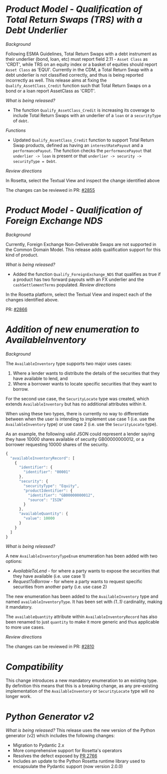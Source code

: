 # _Product Model - Qualification of Total Return Swaps (TRS) with a Debt Underlier_

_Background_

Following ESMA Guidelines, Total Return Swaps with a debt instrument as their underlier (bond, loan, etc) must report field 2.11 - `Asset Class` as 'CRDT', while TRS on an equity index or a basket of equities should report `Asset Class` as 'EQUI'. Currently in the CDM, a Total Return Swap with a debt underlier is not classified correctly, and thus is being reported incorrectly as well. This release aims at fixing the `Qualify_AssetClass_Credit` function such that Total Return Swaps on a bond or a loan report AssetClass as 'CRDT'.

_What is being released?_

- The function `Qualify_AssetClass_Credit` is increasing its coverage to include Total Return Swaps with an underlier of a `loan` or a `securityType` of `debt`.

_Functions_

- Updated `Qualify_AssetClass_Credit` function to support Total Return Swap products, defined as having an `interestRatePayout` and a `performancePayout`. The function checks the `performancePayout` that `underlier -> loan` is present or that `underlier -> security -> securityType = Debt`.

_Review directions_

In Rosetta, select the Textual View and inspect the change identified above

The changes can be reviewed in PR: [#2855](https://github.com/finos/common-domain-model/pull/2855)

# _Product Model - Qualification of Foreign Exchange NDS_

_Background_

Currently, Foreign Exchange Non-Deliverable Swaps are not supported in the Common Domain Model. This release adds qualification support for this kind of product.

_What is being released?_

- Added the function `Qualify_ForeignExchange_NDS` that qualifies as true if a product has two forward payouts with an FX underlier and the `cashSettlementTerms` populated.
_Review directions_

In the Rosetta platform, select the Textual View and inspect each of the changes identified above.

PR: [#2866](https://github.com/finos/common-domain-model/pull/2866)

# _Addition of new enumeration to AvailableInventory_

_Background_

The ```AvailableInventory``` type supports two major uses cases: 

1. Where a lender wants to distribute the details of the securities that they have available to lend, and 
2. Where a borrower wants to locate specific securities that they want to borrow. 

For the second use case, the ```SecurityLocate``` type was created, which extends ```AvailableInventory``` but has no additional attributes within it.

When using these two types, there is currently no way to differentiate between when the user is intending to implement use case 1 (i.e. use the ```AvailableInventory``` type) or use case 2 (i.e. use the ```SecurityLocate``` type).

As an example, the following valid JSON could represent a lender saying they have 10000 shares available of security GB00000000012, or a borrower requesting 10000 shares of the security.

```javascript
{
  "availableInventoryRecord": [
    {
      "identifier": {
        "identifier": "00001"
      },
      "security": {
        "securityType": "Equity",
        "productIdentifier": {
          "identifier": "GB00000000012",
          "source": "ISIN"
        }
      },
      "availableQuantity": {
        "value": 10000
      }
    }
  ]
}
``` 

_What is being released?_

A new ```AvailableInventoryTypeEnum``` enumeration has been added with two options:
 - _AvailableToLend_ - for where a party wants to expose the securities that they have available (i.e. use case 1)
 - _RequestToBorrow_ - for where a party wants to request specific securities from another party (i.e. use case 2)

The new enumeration has been added to the ```AvailableInventory``` type and named ```availableInventoryType```. It has been set with _(1..1)_ cardinality, making it mandatory. 
 
The ```availableQuantity``` attribute within ```AvailableInventoryRecord``` has also been renamed to just ```quantity``` to make it more generic and thus applicable to more use cases.

_Review directions_

The changes can be reviewed in PR: [#2810](https://github.com/finos/common-domain-model/pull/2810)

# _Compatibility_
This change introduces a new mandatory enumeration to an existing type. By definition this means that this is a breaking change, as any pre-existing implementation of the ```AvailableInventory``` or ```SecurityLocate``` type will no longer work. 

# _Python Generator v2_

_What is being released?_
This release uses the new version of the Python generator (v2) which includes the following changes:

- Migration to Pydantic 2.x
- More comprehensive support for Rosetta's operators
- Resolves the defect exposed by [PR 2766](https://github.com/finos/common-domain-model/pull/2766)
- Includes an update to the Python Rosetta runtime library used to encapsulate the Pydantic support (now version 2.0.0)